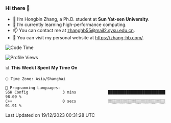 ### Hi there 👋

- 🔭 I’m Hongbin Zhang, a Ph.D. student at **Sun Yat-sen University**.
- 🌱 I’m currently learning high-performance computing.
- 📫 You can contact me at zhanghb55@mail2.sysu.edu.cn.
- 👀 You can visit my personal website at https://zhang-hb.com/.

<!--START_SECTION:waka-->
![Code Time](http://img.shields.io/badge/Code%20Time-276%20hrs%2028%20mins-blue)

![Profile Views](http://img.shields.io/badge/Profile%20Views-0-blue)

📊 **This Week I Spent My Time On** 

```text
🕑︎ Time Zone: Asia/Shanghai

💬 Programming Languages: 
SSH Config               3 mins              █████████████████████████   98.09 % 
C++                      0 secs              ░░░░░░░░░░░░░░░░░░░░░░░░░   01.91 % 
```


 Last Updated on 19/12/2023 00:31:28 UTC
<!--END_SECTION:waka-->
